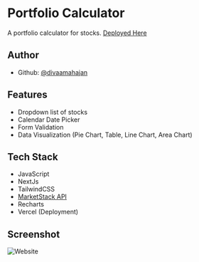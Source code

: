 
# Portfolio Calculator

A portfolio calculator for stocks. [Deployed Here](https://stock-portfolio-calculator.vercel.app)


## Author
- Github: [@divaamahajan](https://github.com/divaamahajan)

## Features

- Dropdown list of stocks
- Calendar Date Picker
- Form Validation
- Data Visualization (Pie Chart, Table, Line Chart, Area Chart)


## Tech Stack

- JavaScript
- NextJs
- TailwindCSS
- [MarketStack API](https://marketstack.com/documentation)
- Recharts
- Vercel (Deployment)



## Screenshot

![Website](https://github.com/Portfolio-Calculator/portfolio-calculator-v2/assets/59150695/4d8b2068-b729-44ec-a3be-ed2cf374f5a9)



